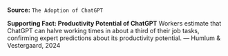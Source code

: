**Source:** `The Adoption of ChatGPT`

**Supporting Fact: Productivity Potential of ChatGPT**
Workers estimate that ChatGPT can halve working times in about a third of their job tasks, confirming expert predictions about its productivity potential. — Humlum & Vestergaard, 2024
